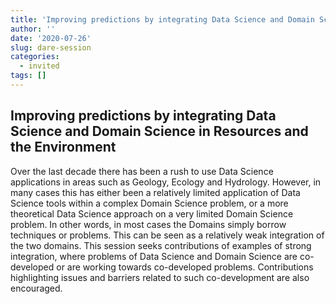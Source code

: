 ```yaml
---
title: 'Improving predictions by integrating Data Science and Domain Science in Resources and the Environment'
author: ''
date: '2020-07-26'
slug: dare-session
categories:
  - invited
tags: []
---
```



## Improving predictions by integrating Data Science and Domain Science in Resources and the Environment

Over the last decade there has been a rush to use Data Science applications in areas such as Geology, Ecology and Hydrology. However, in many cases this has either been a relatively limited application of Data Science tools within a complex Domain Science problem, or a more theoretical Data Science approach on a very limited Domain Science problem. In other words, in most cases the Domains simply borrow techniques or problems. This can be seen as a relatively weak integration of the two domains. This session seeks contributions of examples of strong integration, where problems of Data Science and Domain Science are co-developed or are working towards co-developed problems. Contributions highlighting issues and barriers related to such co-development are also encouraged.